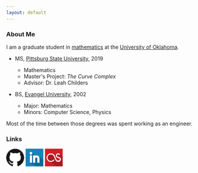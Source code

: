 ```yaml
---
layout: default
---
```


### About Me

I am a graduate student in [mathematics](http://math.ou.edu/) at the [University of Oklahoma](http://www.ou.edu/).

- MS, [Pittsburg State University](https://pittstate.edu/), 2019
    * Mathematics
    * Master's Project: _The Curve Complex_
    * Advisor: Dr. Leah Childers
    
- BS, [Evangel University](https://www.evangel.edu/), 2002
    * Major: Mathematics
    * Minors: Computer Science, Physics
    
Most of the time between those degrees was spent working as an engineer.

### Links

<a href="https://github.com/jebeyer"><img src="./assets/GitHub-Mark-120px-plus.png" alt="GitHub" width="48"/></a>
<a href="https://www.linkedin.com/in/james-beyer-72558767"><img src="./assets/linkedin-icon-512.png" alt="LinkedIn" width="48"/></a>
<a href="https://www.last.fm/user/blahquaker"><img src="./assets/lastfm-icon-512.png" alt="Last.fm" width="48"/></a>
